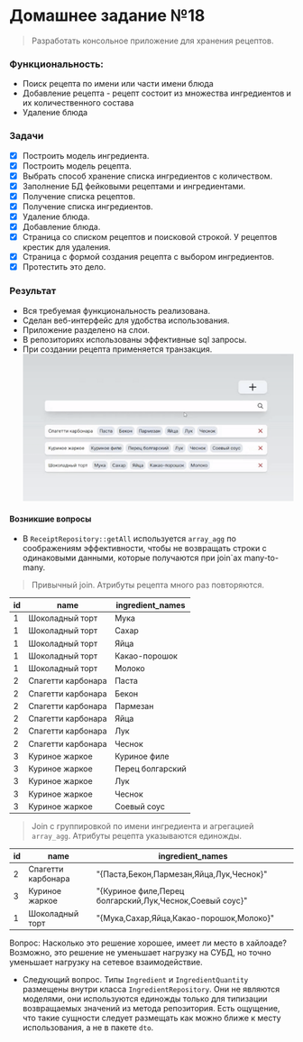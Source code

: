 # Домашнее задание №18

> Разработать консольное приложение для хранения рецептов.

### Функциональность:

- Поиск рецепта по имени или части имени блюда
- Добавление рецепта - рецепт состоит из множества ингредиентов и их количественного состава
- Удаление блюда

### Задачи

-[x] Построить модель ингредиента.
-[x] Построить модель рецепта.
-[x] Выбрать способ хранение списка ингредиентов с количеством.
-[x] Заполнение БД фейковыми рецептами и ингредиентами.
-[x] Получение списка рецептов.
-[x] Получение списка ингредиентов.
-[x] Удаление блюда.
-[x] Добавление блюда.
-[x] Страница со списком рецептов и поисковой строкой. У рецептов крестик для удаления.
-[x] Страница с формой создания рецепта с выбором ингредиентов.
-[x] Протестить это дело.

### Результат

- Вся требуемая функциональность реализована.
- Сделан веб-интерфейс для удобства использования.
- Приложение разделено на слои.
- В репозиториях использованы эффективные sql запросы.
- При создании рецепта применяется транзакция.
![Видео-демонстрация](screen-recording.gif)

#### Возникшие вопросы

- В `ReceiptRepository::getAll` используется `array_agg` по соображениям эффективности,
  чтобы не возвращать строки с одинаковыми данными, которые получаются при join`ах many-to-many.

> Привычный join. Атрибуты рецепта много раз повторяются.  

| id | name               | ingredient_names |
|----|--------------------|------------------|
| 1  | Шоколадный торт    | Мука             |
| 1  | Шоколадный торт    | Сахар            |
| 1  | Шоколадный торт    | Яйца             |
| 1  | Шоколадный торт    | Какао-порошок    |
| 1  | Шоколадный торт    | Молоко           |
| 2  | Спагетти карбонара | Паста            |
| 2  | Спагетти карбонара | Бекон            |
| 2  | Спагетти карбонара | Пармезан         |
| 2  | Спагетти карбонара | Яйца             |
| 2  | Спагетти карбонара | Лук              |
| 2  | Спагетти карбонара | Чеснок           |
| 3  | Куриное жаркое     | Куриное филе     |
| 3  | Куриное жаркое     | Перец болгарский |
| 3  | Куриное жаркое     | Лук              |
| 3  | Куриное жаркое     | Чеснок           |
| 3  | Куриное жаркое     | Соевый соус      |

> Join с группировкой по имени ингредиента и агрегацией `array_agg`. Атрибуты рецепта указываются единожды. 

| id | name               | ingredient_names                                         |
|----|--------------------|----------------------------------------------------------|
| 2  | Спагетти карбонара | "{Паста,Бекон,Пармезан,Яйца,Лук,Чеснок}"                 |
| 3  | Куриное жаркое     | "{Куриное филе,Перец болгарский,Лук,Чеснок,Соевый соус}" |
| 1  | Шоколадный торт    | "{Мука,Сахар,Яйца,Какао-порошок,Молоко}"                 |
Вопрос: Насколько это решение хорошее, имеет ли место в хайлоаде? 
Возможно, это решение не уменьшает нагрузку на СУБД, но точно уменьшает нагрузку на сетевое взаимодействие. 
- Следующий вопрос. Типы `Ingredient` и `IngredientQuantity` размещены внутри класса `IngredientRepository`. Они не являются моделями, они используются единожды только для типизации возвращаемых значений из метода репозитория. Есть ощущение, что такие сущности следует размещать как можно ближе к месту использования, а не в пакете `dto`.